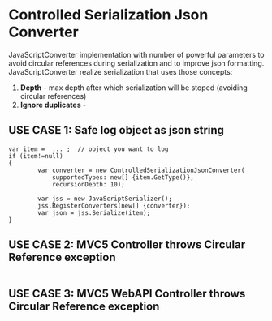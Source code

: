 # Controlled Serialization Json Converter
JavaScriptConverter implementation with number of powerful parameters to avoid circular references during serialization and to improve json formatting. JavaScriptConverter realize serialization that uses those concepts:

1) **Depth** - max depth after which serialization will be stoped (avoiding circular references)
2) **Ignore duplicates** - 

 
## USE CASE 1: Safe log object as json string

```
var item =  ... ;  // object you want to log
if (item!=null)
{
        var converter = new ControlledSerializationJsonConverter(
            supportedTypes: new[] {item.GetType()},
            recursionDepth: 10);
            
        var jss = new JavaScriptSerializer();
        jss.RegisterConverters(new[] {converter});
        var json = jss.Serialize(item);
}
```

## USE CASE 2: MVC5 Controller throws Circular Reference exception 
```

```

## USE CASE 3: MVC5 WebAPI Controller throws Circular Reference exception 
```

```

